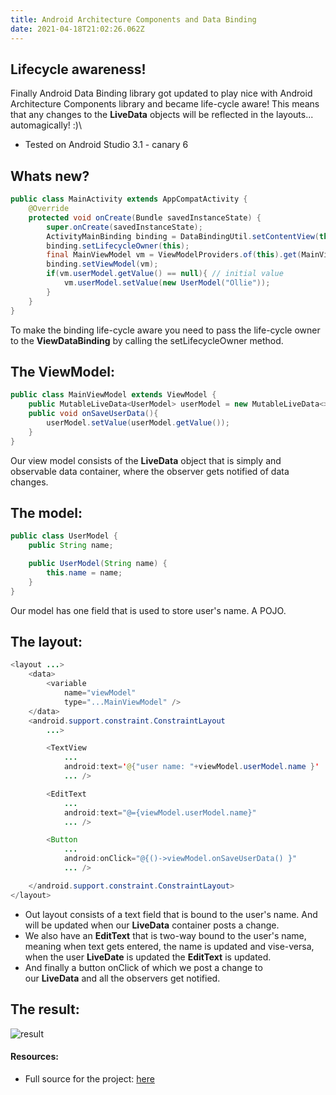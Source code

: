 ```yaml
---
title: Android Architecture Components and Data Binding
date: 2021-04-18T21:02:26.062Z
---
```

## Lifecycle awareness!

Finally Android Data Binding library got updated to play nice with Android Architecture Components library and became life-cycle aware! This means that any changes to the **LiveData** objects will be reflected in the layouts... automagically! :)\

* Tested on Android Studio 3.1 - canary 6

## Whats new?

```java
public class MainActivity extends AppCompatActivity {
    @Override
    protected void onCreate(Bundle savedInstanceState) {
        super.onCreate(savedInstanceState);
        ActivityMainBinding binding = DataBindingUtil.setContentView(this, R.layout.activity_main);
        binding.setLifecycleOwner(this);
        final MainViewModel vm = ViewModelProviders.of(this).get(MainViewModel.class);
        binding.setViewModel(vm);
        if(vm.userModel.getValue() == null){ // initial value
            vm.userModel.setValue(new UserModel("Ollie"));
        }
    }
}
```

To make the binding life-cycle aware you need to pass the life-cycle owner to the **ViewDataBinding** by calling the setLifecycleOwner method.

## The ViewModel:

```java
public class MainViewModel extends ViewModel {
    public MutableLiveData<UserModel> userModel = new MutableLiveData<>();
    public void onSaveUserData(){
        userModel.setValue(userModel.getValue());
    }
}
```

Our view model consists of the **LiveData** object that is simply and observable data container, where the observer gets notified of data changes.

## The model:

```java
public class UserModel {
    public String name;

    public UserModel(String name) {
        this.name = name;
    }
}
```

Our model has one field that is used to store user's name. A POJO.

## The layout:

```java
<layout ...>
    <data>
        <variable
            name="viewModel"
            type="...MainViewModel" />
    </data>
    <android.support.constraint.ConstraintLayout
        ...>

        <TextView
            ...
            android:text='@{"user name: "+viewModel.userModel.name }'
            ... />

        <EditText
            ...
            android:text="@={viewModel.userModel.name}"
            ... />

        <Button
            ...
            android:onClick="@{()->viewModel.onSaveUserData() }"
            ... />

    </android.support.constraint.ConstraintLayout>
</layout>
```

* Out layout consists of a text field that is bound to the user's name. And will be updated when our **LiveData** container posts a change.
* We also have an **EditText** that is two-way bound to the user's name, meaning when text gets entered, the name is updated and vise-versa, when the user **LiveDate** is updated the **EditText** is updated.
* And finally a button onClick of which we post a change to our **LiveData** and all the observers get notified.

## The result:

![result](/img/ezgif-5-a842fa6408.gif "result")

#### Resources:

* Full source for the project: [here](https://github.com/Code-Principles/NewStudioTestApplication)